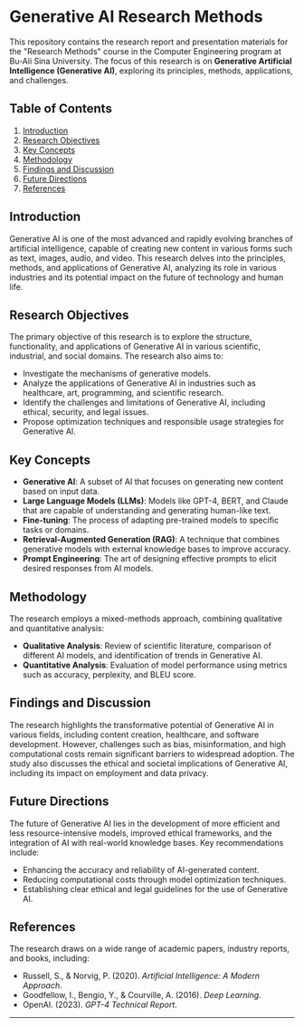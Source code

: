# Generative AI Research Methods

This repository contains the research report and presentation materials for the "Research Methods" course in the Computer Engineering program at Bu-Ali Sina University. The focus of this research is on **Generative Artificial Intelligence (Generative AI)**, exploring its principles, methods, applications, and challenges.

## Table of Contents
1. [Introduction](#introduction)
2. [Research Objectives](#research-objectives)
3. [Key Concepts](#key-concepts)
4. [Methodology](#methodology)
5. [Findings and Discussion](#findings-and-discussion)
6. [Future Directions](#future-directions)
7. [References](#references)

## Introduction
Generative AI is one of the most advanced and rapidly evolving branches of artificial intelligence, capable of creating new content in various forms such as text, images, audio, and video. This research delves into the principles, methods, and applications of Generative AI, analyzing its role in various industries and its potential impact on the future of technology and human life.

## Research Objectives
The primary objective of this research is to explore the structure, functionality, and applications of Generative AI in various scientific, industrial, and social domains. The research also aims to:
- Investigate the mechanisms of generative models.
- Analyze the applications of Generative AI in industries such as healthcare, art, programming, and scientific research.
- Identify the challenges and limitations of Generative AI, including ethical, security, and legal issues.
- Propose optimization techniques and responsible usage strategies for Generative AI.

## Key Concepts
- **Generative AI**: A subset of AI that focuses on generating new content based on input data.
- **Large Language Models (LLMs)**: Models like GPT-4, BERT, and Claude that are capable of understanding and generating human-like text.
- **Fine-tuning**: The process of adapting pre-trained models to specific tasks or domains.
- **Retrieval-Augmented Generation (RAG)**: A technique that combines generative models with external knowledge bases to improve accuracy.
- **Prompt Engineering**: The art of designing effective prompts to elicit desired responses from AI models.

## Methodology
The research employs a mixed-methods approach, combining qualitative and quantitative analysis:
- **Qualitative Analysis**: Review of scientific literature, comparison of different AI models, and identification of trends in Generative AI.
- **Quantitative Analysis**: Evaluation of model performance using metrics such as accuracy, perplexity, and BLEU score.

## Findings and Discussion
The research highlights the transformative potential of Generative AI in various fields, including content creation, healthcare, and software development. However, challenges such as bias, misinformation, and high computational costs remain significant barriers to widespread adoption. The study also discusses the ethical and societal implications of Generative AI, including its impact on employment and data privacy.

## Future Directions
The future of Generative AI lies in the development of more efficient and less resource-intensive models, improved ethical frameworks, and the integration of AI with real-world knowledge bases. Key recommendations include:
- Enhancing the accuracy and reliability of AI-generated content.
- Reducing computational costs through model optimization techniques.
- Establishing clear ethical and legal guidelines for the use of Generative AI.

## References
The research draws on a wide range of academic papers, industry reports, and books, including:
- Russell, S., & Norvig, P. (2020). *Artificial Intelligence: A Modern Approach*.
- Goodfellow, I., Bengio, Y., & Courville, A. (2016). *Deep Learning*.
- OpenAI. (2023). *GPT-4 Technical Report*.


---
